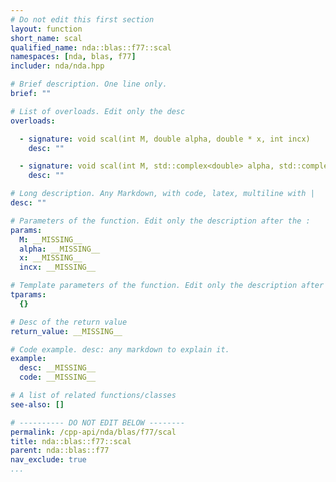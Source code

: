 ```yaml
---
# Do not edit this first section
layout: function
short_name: scal
qualified_name: nda::blas::f77::scal
namespaces: [nda, blas, f77]
includer: nda/nda.hpp

# Brief description. One line only.
brief: ""

# List of overloads. Edit only the desc
overloads:

  - signature: void scal(int M, double alpha, double * x, int incx)
    desc: ""

  - signature: void scal(int M, std::complex<double> alpha, std::complex<double> * x, int incx)
    desc: ""

# Long description. Any Markdown, with code, latex, multiline with |
desc: ""

# Parameters of the function. Edit only the description after the :
params:
  M: __MISSING__
  alpha: __MISSING__
  x: __MISSING__
  incx: __MISSING__

# Template parameters of the function. Edit only the description after the :
tparams:
  {}

# Desc of the return value
return_value: __MISSING__

# Code example. desc: any markdown to explain it.
example:
  desc: __MISSING__
  code: __MISSING__

# A list of related functions/classes
see-also: []

# ---------- DO NOT EDIT BELOW --------
permalink: /cpp-api/nda/blas/f77/scal
title: nda::blas::f77::scal
parent: nda::blas::f77
nav_exclude: true
...
```


